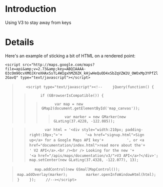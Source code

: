 # Introduction #

Using V3 to stay away from keys


# Details #

Here's an example of sticking a bit of HTML on a rendered point:


` <script src="http://maps.google.com/maps?file=api&amp;v=2.73&amp;key=ABQIAAAA-O3cOm9OcvXMOJXreXHAxSsTL4WIgxhMZ0ZK_kHjwHeQuOD4xSbZqVZW2U_OWOxMp3YPfZl2GavQ" type="text/javascript"></script>  `
> `     <script type="text/javascript"><!-- `
> `     jQuery(function() { `
> > `      if (GBrowserIsCompatible()) { `
> > > `       var map = new GMap2(document.getElementById('map_canvas')); `
> > > > `      var marker = new GMarker(new GLatLng(37.4228, -122.085)); `

> > `        var html = '<div style="width:210px; padding-right:10px;">'+ `
> > `           '<a href="signup.html">Sign up</a> for a Google Maps API key'+ `
> > `           ', or <a href="documentation/index.html">read more about the'+ `
> > `           ' V2 API</a>.<br /><br /> Looking for the new '+ `
> > `           '<a href="/apis/maps/documentation/v3/">V3 API</a>?</div>'; `
`   `
`          map.setCenter(new GLatLng(37.4328, -122.077), 13); `

> `         map.addControl(new GSmallMapControl()); `
> `         map.addOverlay(marker); `
> `         marker.openInfoWindowHtml(html); `
> `       } `
`     }); `
`     //--></script>  `